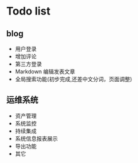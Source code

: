 # Todo list

## blog
- 用户登录
- 增加评论
- 第三方登录
- Markdown 编辑发表文章
- 全局搜索功能(初步完成,还差中文分词，页面调整)


## 运维系统
- 资产管理
- 系统监控
- 持续集成
- 系统信息报表展示
- 导出功能
- 其它
